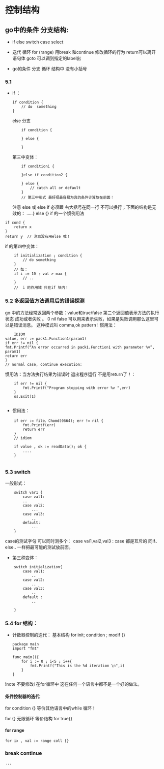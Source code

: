 # 控制结构

## go中的条件 分支结构:
- 
	if else 
	switch case 
	select 
- 迭代 循环
	for (range)
	用break 和continue 修改循环的行为
	return可以离开语句体  goto 可以调到指定的label出
	
-	go的条件 分支 循环 结构中 没有小括号	

### 5.1
-  if ：
	~~~~
	if condition {
		// do  something 
	}
	~~~~
	else 分支
	~~~
		if condition {
			
		} else {
			
		}
	~~~
	第三中变体：
	~~~
		if condition1 {
			
		}else if condition2 {
			
		} else {
			// catch all or default 
		}
		// 第三中形式 最好把最容易为真的条件计算放在前面！
	~~~
	注意  else 或 else if 必须跟 右大括号在同一行 不可以换行；下面的结构是无效的：
	.....}
	else {}
if 的一个惯例用法
~~~
if cond {
	return x
}
return y  // 注意没有用else 哦！
~~~	
if 的第四中变体：
~~~
	if initialization ; condition {
		// do something
	}
	// 如：
	if i := 10 ; val > max {
		// ..
	}
	//  i 的作用域 只在if 块内！
~~~

### 5.2 多返回值方法调用后的错误探测

go 中的方法经常返回两个参数：value和true/false 
第二个返回值表示方法的执行状态 成功或者失败  。 0 nil false 可以用来表示失败，如果是失败调用那么这里可以是错误消息。
这种模式叫  comma,ok pattern !
惯用法：
~~~
	IDIOM
value, err := pack1.Function1(param1)
if err != nil {
fmt.Printf(“An error occurred in pack1.Function1 with parameter %v”,
param1)
return err
}
// normal case, continue execution:
~~~
惯用法：当方法执行结果为错误时 退出程序运行 不是用return了！：
~~~~
	if err != nil {
		fmt.Printf("Program stopping with error %v ",err)
	}
	os.Exit(1)
	 
~~~~
+ 惯用法：
~~~
	if err := file。Chomd(0664); err != nil {
		fmt.Printf(err)
		return err
	}
	// idiom
	 
	if value , ok := readData(); ok {
		....
	}
	
~~~

### 5.3 switch

一般形式：
~~~
	switch var1 {
		case val1:
		..
		case val2:
			...
		case val3:
			..
		default:
			...
	}
~~~
case的测试字句 可以同时测多个： case val1,val2,val3 :
case 都是互斥的 同if、else.. 一样把最可能的测试放前面。
- 第三种变体：
~~~
	switch initialization{
		case val1:
			..
		case val2:
			..
		case val3:
			..
		default :
			..			
			
	}
~~~

### 5.4  for 结构：
- 计数器控制的迭代：
	基本结构  for init; condition ; modif {}
	~~~
	package main
	import "fmt"
	
	func main(){
		for i := 0 ; i<5 ; i++{
			fmt.Printf("This is the %d iteration \n",i)
		}
	}
	~~~		
!note 不要修改i 在for循环中 这在任何一个语言中都不是一个好的做法。


####   条件控制器的迭代

for  condition {}
等价其他语言中的while 循环！

for {}
无限循环  等价结构 for true{}

#### for range 
	for ix , val := range coll {}
	
### break continue	
	...





	
